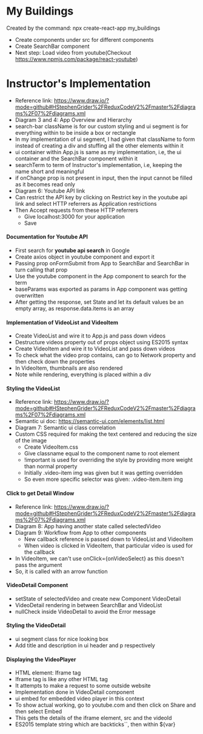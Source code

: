# My Buildings

Created by the command: npx create-react-app my_buildings

* Create components under src for different components
* Create SearchBar component 
* Next step: Load video from youtube(Checkout https://www.npmjs.com/package/react-youtube)

# Instructor's Implementation

* Reference link: https://www.draw.io/?mode=github#HStephenGrider%2FReduxCodeV2%2Fmaster%2Fdiagrams%2F07%2Fdiagrams.xml
* Diagram 3 and 4: App Overview and Hierarchy
* search-bar className is for our custom styling and ui segment is for everything within to be inside a box or rectangle
* In my implementation of ui segment, I had given that className to form instead of creating a div and stuffing all the other elements within it
* ui container within App.js is same as my implementation, i.e, the ui container and the SearchBar component within it
* searchTerm to term of Instructor's implementation, i.e, keeping the name short and meaningful
* if onChange prop is not present in input, then the input cannot be filled as it becomes read only
* Diagram 6: Youtube API link
* Can restrict the API key by clicking on Restrict key in the youtube api link and select HTTP referrers as Application restrictions
* Then Accept requests from these HTTP referrers
    * Give localhost:3000 for your application
    * Save

#### Documentation for Youtube API

* First search for **youtube api search** in Google
* Create axios object in youtube component and export it
* Passing prop onFormSubmit from App to SearchBar and SearchBar in turn calling that prop
* Use the youtube component in the App component to search for the term
* baseParams was exported as params in App component was getting overwritten
* After getting the response, set State and let its default values be an empty array, as response.data.items is an array

#### Implementation of VideoList and VideoItem

* Create VideoList and wire it to App.js and pass down videos
* Destructure videos property out of props object using ES2015 syntax
* Create VideoItem and wire it to VideoList and pass down videos
* To check what the video prop contains, can go to Network property and then check down the properties
* In VideoItem, thumbnails are also rendered
* Note while rendering, everything is placed within a div

#### Styling the VideoList

* Reference link: https://www.draw.io/?mode=github#HStephenGrider%2FReduxCodeV2%2Fmaster%2Fdiagrams%2F07%2Fdiagrams.xml
* Semantic ui doc: https://semantic-ui.com/elements/list.html
* Diagram 7: Semantic ui class correlation
* Custom CSS required for making the text centered and reducing the size of the image
    * Create VideoItem.css
    * Give classname equal to the component name to root element 
    * !important is used for overriding the style by providing more weight than normal property
    * Initially .video-item img was given but it was getting overridden
    * So even more specific selector was given: .video-item.item img

#### Click to get Detail Window

* Reference link: https://www.draw.io/?mode=github#HStephenGrider%2FReduxCodeV2%2Fmaster%2Fdiagrams%2F07%2Fdiagrams.xml
* Diagram 8: App having another state called selectedVideo
* Diagram 9: Workflow from App to other components
    * New callback reference is passed down to VideoList and VideoItem
    * When video is clicked in VideoItem, that particular video is used for the callback
* In VideoItem, we can't use onClick={onVideoSelect} as this doesn't pass the argument
* So, it is called with an arrow function

#### VideoDetail Component
* setState of selectedVideo and create new Component VideoDetail
* VideoDetail rendering in between SearchBar and VideoList
* nullCheck inside VideoDetail to avoid the Error message

#### Styling the VideoDetail
* ui segment class for nice looking box
* Add title and description in ui header and p respectively

#### Displaying the VideoPlayer
* HTML element: Iframe tag
* Iframe tag is like any other HTML tag
* It attempts to make a request to some outside website
* Implementation done in VideoDetail component
* ui embed for embedded video player in this context
* To show actual working, go to youtube.com and then click on Share and then select Embed
* This gets the details of the iframe element, src and the videoId
* ES2015 template string which are backticks``, then within ${var}